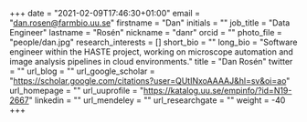 +++
date = "2021-02-09T17:46:30+01:00"
email = "dan.rosen@farmbio.uu.se"
firstname = "Dan"
initials = ""
job_title = "Data Engineer"
lastname = "Rosén"
nickname = "danr"
orcid = ""
photo_file = "people/dan.jpg"
research_interests = []
short_bio = ""
long_bio = "Software engineer within the HASTE project, working on microscope automation and image analysis pipelines in cloud environments."
title = "Dan Rosén"
twitter = ""
url_blog = ""
url_google_scholar = "https://scholar.google.com/citations?user=QUtINxoAAAAJ&hl=sv&oi=ao"
url_homepage = ""
url_uuprofile = "https://katalog.uu.se/empinfo/?id=N19-2667"
linkedin = ""
url_mendeley = ""
url_researchgate = ""
weight = -40
+++

